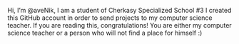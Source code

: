 Hi, I’m @aveNik, I am a student of Cherkasy Specialized School #3
I created this GitHub account in order to send projects to my computer science teacher.
If you are reading this, congratulations! You are either my computer science teacher or a person who will not find a place for himself :)

